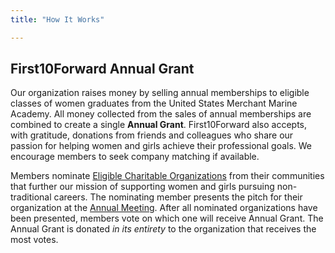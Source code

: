 ```yaml
---
title: "How It Works"

---
```


## First10Forward Annual Grant

Our organization raises money by selling annual memberships to eligible classes of women graduates from the United States Merchant Marine Academy. All 
money collected from the sales of annual memberships are combined to create a single __Annual Grant__. First10Forward also accepts, with gratitude, 
donations from friends and colleagues who share our passion for helping women and girls achieve their professional goals. We encourage members to 
seek company matching if available. 

Members nominate [Eligible Charitable Organizations](../nomination#eligibility) from their communities that further our mission of supporting women 
and girls pursuing non-traditional careers. The nominating member presents the pitch for their organization at the [Annual Meeting](../annual-meeting). 
After all nominated organizations have been presented, members vote on which one will receive Annual Grant. The Annual Grant is donated *in its 
entirety* to the organization that receives the most votes.


 


